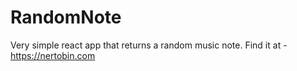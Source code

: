 # RandomNote
Very simple react app that returns a random music note.
Find it at - https://nertobin.com
